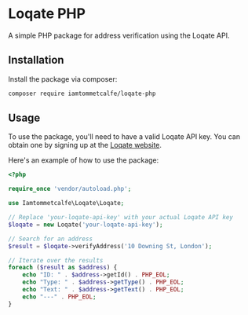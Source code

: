 # Loqate PHP

A simple PHP package for address verification using the Loqate API.

## Installation

Install the package via composer:

```bash
composer require iamtommetcalfe/loqate-php
```

## Usage
To use the package, you'll need to have a valid Loqate API key. You can obtain one by signing up at the [Loqate website](https://www.loqate.com/en-gb/).

Here's an example of how to use the package:
```php
<?php

require_once 'vendor/autoload.php';

use Iamtommetcalfe\Loqate\Loqate;

// Replace 'your-loqate-api-key' with your actual Loqate API key
$loqate = new Loqate('your-loqate-api-key');

// Search for an address
$result = $loqate->verifyAddress('10 Downing St, London');

// Iterate over the results
foreach ($result as $address) {
    echo "ID: " . $address->getId() . PHP_EOL;
    echo "Type: " . $address->getType() . PHP_EOL;
    echo "Text: " . $address->getText() . PHP_EOL;
    echo "---" . PHP_EOL;
}
```